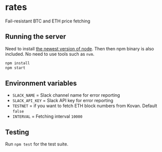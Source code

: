 # rates

Fail-resistant BTC and ETH price fetching

## Running the server

Need to install [the newest version of node](https://nodejs.org). Then then npm binary is also included. No need to use tools such as `nvm`.

```sh
npm install
npm start
```

## Environment variables

* `SLACK_NAME` = Slack channel name for error reporting
* `SLACK_API_KEY` = Slack API key for error reporting
* `TESTNET` = if you want to fetch ETH block numbers from Kovan. Default `false`
* `INTERVAL` = Fetching interval `10000`

## Testing

Run `npm test` for the test suite.
